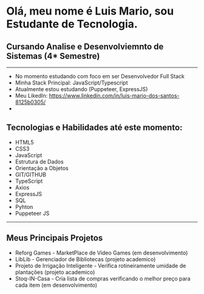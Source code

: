 # Olá, meu nome é Luis Mario, sou Estudante de Tecnologia.
## Cursando Analise e Desenvolviemnto de Sistemas (4* Semestre)

***
- No momento estudando com foco em ser Desenvolvedor Full Stack
- Minha Stack Principal: JavaScript/Typescript
- Atualmente estou estudando (Puppeteer, ExpressJS)
- Meu LikedIn: https://www.linkedin.com/in/luis-mario-dos-santos-8125b0305/
- 
 ## Tecnologias e Habilidades até este momento:
- HTML5
- CSS3
- JavaScript
- Estrutura de Dados
- Orientação a Objetos
- GIT/GITHUB
- TypeScript
- Axios
- ExpressJS
- SQL
- Pyhton
- Puppeteer JS
***
## Meus Principais Projetos
+ Reforg Games - MarketPlace de Video Games (em desenvolvimento)
+ LibLib - Gerenciador de Bibliotecas (projeto academico)
+ Projeto de Irrigação Inteligente - Verifica rotineiramente umidade de plantações (projeto academico)
+ Stoq-IN-Casa - Cria lista de compras verificando o melhor preço para cada item (em desenvolvimento)

